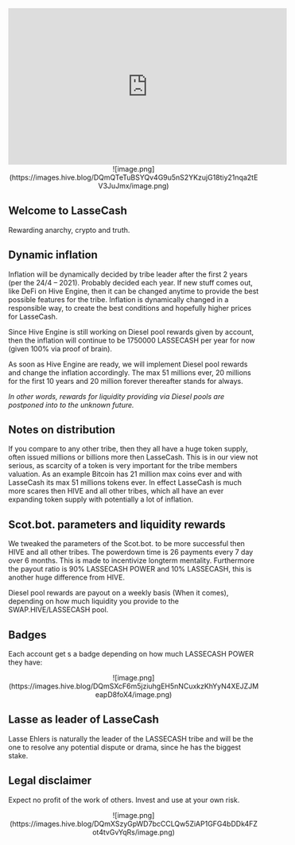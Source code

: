 <center><iframe width="560" height="315" src="https://www.youtube.com/embed/kdf3bAcHmSU" frameborder="0" allow="accelerometer; autoplay; clipboard-write; encrypted-media; gyroscope; picture-in-picture" allowfullscreen></iframe></center>

<center>![image.png](https://images.hive.blog/DQmQTeTuBSYQv4G9u5nS2YKzujG18tiy21nqa2tEV3JuJmx/image.png)</center>


Welcome to LasseCash
--

Rewarding anarchy, crypto and truth.

Dynamic inflation
--

Inflation will be dynamically decided by tribe leader after the first 2 years (per the 24/4 – 2021). Probably decided each year. If new stuff comes out, like DeFi on Hive Engine, then it can be changed anytime to provide the best possible features for the tribe. Inflation is dynamically changed in a responsible way, to create the best conditions and hopefully higher prices for LasseCash.

Since Hive Engine is still working on Diesel pool rewards given by account, then the inflation will continue to be 1750000 LASSECASH per year for now (given 100% via proof of brain).

As soon as Hive Engine are ready, we will implement Diesel pool rewards and change the inflation accordingly. The max 51 millions ever, 20 millions for the first 10 years and 20 million forever thereafter stands for always.

*In other words, rewards for liquidity providing via Diesel pools are postponed into to the unknown future.*

Notes on distribution
--

If you compare to any other tribe, then they all have a huge token supply, often issued millions or billions more then LasseCash. This is in our view not serious, as scarcity of a token is very important for the tribe members valuation. As an example Bitcoin has 21 million max coins ever and with LasseCash its max 51 millions tokens ever. In effect LasseCash is much more scares then HIVE and all other tribes, which all have an ever expanding token supply with potentially a lot of inflation.

Scot.bot. parameters and liquidity rewards
--

We tweaked the parameters of the Scot.bot. to be more successful then HIVE and all other tribes. The powerdown time is 26 payments every 7 day over 6 months. This is made to incentivize longterm mentality. Furthermore the payout ratio is 90% LASSECASH POWER and 10% LASSECASH, this is another huge difference from HIVE.

Diesel pool rewards are payout on a weekly basis (When it comes), depending on how much liquidity you provide to the SWAP.HIVE/LASSECASH pool.

Badges
--

Each account get s a badge depending on how much LASSECASH POWER they have:

<center>![image.png](https://images.hive.blog/DQmSXcF6m5jziuhgEH5nNCuxkzKhYyN4XEJZJMeapD8foX4/image.png)</center>

Lasse as leader of LasseCash
--

Lasse Ehlers is naturally the leader of the LASSECASH tribe and will be the one to resolve any potential dispute or drama, since he has the biggest stake.

Legal disclaimer
--

Expect no profit of the work of others. Invest and use at your own risk.


<center>
![image.png](https://images.hive.blog/DQmXSzyGpWD7bcCCLQw5ZiAP1GFG4bDDk4FZot4tvGvYqRs/image.png)
</center>
